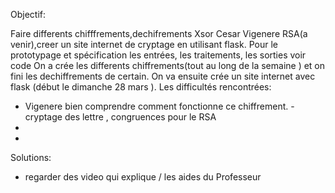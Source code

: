 Objectif:

Faire differents chifffrements,dechifrements Xsor Cesar Vigenere RSA(a venir),creer un site internet de cryptage  en utilisant flask.
Pour le prototypage et spécification les entrées, les traitements, les sorties voir code
On a crée les differents chiffrements(tout au long de la semaine ) et on fini les dechiffrements de certain.
On va ensuite crée un site internet avec flask (début le dimanche 28 mars ).
Les difficultés rencontrées:
- Vigenere bien comprendre comment fonctionne ce chiffrement.
-cryptage des lettre , congruences pour le RSA
-
-
Solutions:
- regarder des video qui explique / les aides du Professeur
